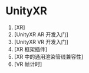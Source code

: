 # UnityXR

1. [XR]
2. [UnityXR AR 开发入门]
3. [UnityXR VR 开发入门]
4. [XR 框架插件]
5. [XR 中的通用渲染管线兼容性]
6. [VR 帧计时]


